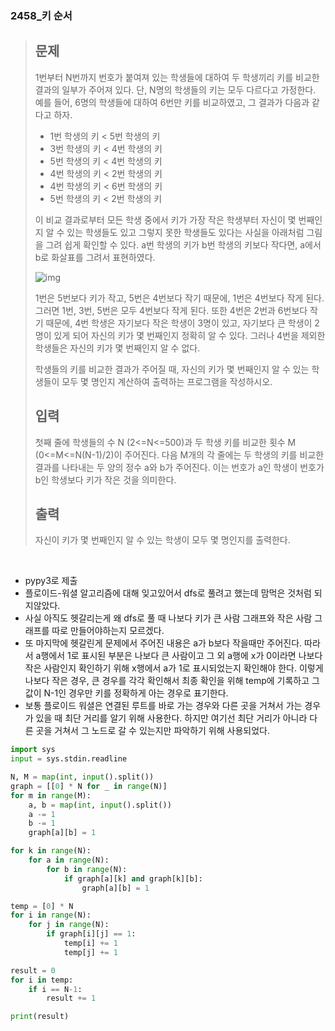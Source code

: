 ### 2458_키 순서

> ## 문제
>
> 1번부터 N번까지 번호가 붙여져 있는 학생들에 대하여 두 학생끼리 키를 비교한 결과의 일부가 주어져 있다. 단, N명의 학생들의 키는 모두 다르다고 가정한다. 예를 들어, 6명의 학생들에 대하여 6번만 키를 비교하였고, 그 결과가 다음과 같다고 하자. 
>
> - 1번 학생의 키 < 5번 학생의 키
> - 3번 학생의 키 < 4번 학생의 키
> - 5번 학생의 키 < 4번 학생의 키
> - 4번 학생의 키 < 2번 학생의 키
> - 4번 학생의 키 < 6번 학생의 키
> - 5번 학생의 키 < 2번 학생의 키
>
> 이 비교 결과로부터 모든 학생 중에서 키가 가장 작은 학생부터 자신이 몇 번째인지 알 수 있는 학생들도 있고 그렇지 못한 학생들도 있다는 사실을 아래처럼 그림을 그려 쉽게 확인할 수 있다. a번 학생의 키가 b번 학생의 키보다 작다면, a에서 b로 화살표를 그려서 표현하였다. 
>
> ![img](https://www.acmicpc.net/upload/images/ccc.png)
>
> 1번은 5번보다 키가 작고, 5번은 4번보다 작기 때문에, 1번은 4번보다 작게 된다. 그러면 1번, 3번, 5번은 모두 4번보다 작게 된다. 또한 4번은 2번과 6번보다 작기 때문에, 4번 학생은 자기보다 작은 학생이 3명이 있고, 자기보다 큰 학생이 2명이 있게 되어 자신의 키가 몇 번째인지 정확히 알 수 있다. 그러나 4번을 제외한 학생들은 자신의 키가 몇 번째인지 알 수 없다. 
>
> 학생들의 키를 비교한 결과가 주어질 때, 자신의 키가 몇 번째인지 알 수 있는 학생들이 모두 몇 명인지 계산하여 출력하는 프로그램을 작성하시오.
>
> ## 입력
>
> 첫째 줄에 학생들의 수 N (2<=N<=500)과 두 학생 키를 비교한 횟수 M (0<=M<=N(N-1)/2)이 주어진다. 다음 M개의 각 줄에는 두 학생의 키를 비교한 결과를 나타내는 두 양의 정수 a와 b가 주어진다. 이는 번호가 a인 학생이 번호가 b인 학생보다 키가 작은 것을 의미한다. 
>
> ## 출력
>
> 자신이 키가 몇 번째인지 알 수 있는 학생이 모두 몇 명인지를 출력한다. 

<br>

- pypy3로 제출
- 플로이드-워셜 알고리즘에 대해 잊고있어서 dfs로 풀려고 했는데 맘먹은 것처럼 되지않았다.
- 사실 아직도 헷갈리는게 왜 dfs로 풀 때 나보다 키가 큰 사람 그래프와 작은 사람 그래프를 따로 만들어야하는지 모르겠다.
- 또 마지막에 헷갈린게 문제에서 주어진 내용은 a가 b보다 작을때만 주어진다. 따라서 a행에서 1로 표시된 부분은 나보다 큰 사람이고 그 외 a행에 x가 0이라면 나보다 작은 사람인지 확인하기 위해 x행에서 a가 1로 표시되었는지 확인해야 한다. 이렇게 나보다 작은 경우, 큰 경우를 각각 확인해서 최종 확인을 위해 temp에 기록하고 그 값이 N-1인 경우만 키를 정확하게 아는 경우로 표기한다.
- 보통 플로이드 워셜은 연결된 루트를 바로 가는 경우와 다른 곳을 거쳐서 가는 경우가 있을 때 최단 거리를 알기 위해 사용한다. 하지만 여기선 최단 거리가 아니라 다른 곳을 거쳐서 그 노드로 갈 수 있는지만 파악하기 위해 사용되었다.

```python
import sys
input = sys.stdin.readline

N, M = map(int, input().split())
graph = [[0] * N for _ in range(N)]
for m in range(M):
    a, b = map(int, input().split())
    a -= 1
    b -= 1
    graph[a][b] = 1

for k in range(N):
    for a in range(N):
        for b in range(N):
            if graph[a][k] and graph[k][b]:
                graph[a][b] = 1

temp = [0] * N
for i in range(N):
    for j in range(N):
        if graph[i][j] == 1:
            temp[i] += 1
            temp[j] += 1

result = 0
for i in temp:
    if i == N-1:
        result += 1

print(result)
```

